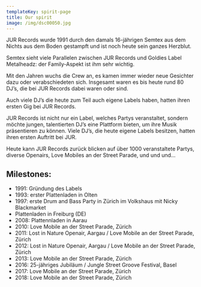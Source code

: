 ```yaml
---
templateKey: spirit-page
title: Our spirit
image: /img/dsc00050.jpg
---
```

JUR Records wurde 1991 durch den damals 16-jährigen Semtex aus dem Nichts aus dem Boden gestampft und ist noch heute sein ganzes Herzblut. 

Semtex sieht viele Parallelen zwischen JUR Records und Goldies Label Metalheadz: der Family-Aspekt ist ihm sehr wichtig. 

Mit den Jahren wuchs die Crew an, es kamen immer wieder neue Gesichter dazu oder verabschiedeten sich. Insgesamt waren es bis heute rund 80 DJ’s, die bei JUR Records dabei waren oder sind. 

Auch viele DJ’s die heute zum Teil auch eigene Labels haben, hatten ihren ersten Gig bei JUR Records. 

JUR Records ist nicht nur ein Label, welches Partys veranstaltet, sondern möchte jungen, talentierten DJ’s eine Plattform bieten, um ihre Musik präsentieren zu können. Viele DJ’s, die heute eigene Labels besitzen, hatten ihren ersten Auftritt bei JUR. 

Heute kann JUR Records zurück blicken auf über 1000 veranstaltete Partys, diverse Openairs, Love Mobiles an der Street Parade, und und und… 



## **Milestones:**

* 1991:		Gründung des Labels
* 1993:		erster Plattenladen in Olten
* 1997:		erste Drum and Bass Party in Zürich im Volkshaus mit Nicky Blackmarket
* Plattenladen in Freiburg (DE)
* 2008:		Plattennladen in Aarau
* 2010:		Love Mobile an der Street Parade, Zürich
* 2011:		Lost in Nature Openair, Aargau / Love Mobile an der Street Parade, Zürich
* 2012:		Lost in Nature Openair, Aargau / Love Mobile an der Street Parade, Zürich
* 2013:		Love Mobile an der Street Parade, Zürich
* 2016:		25-jähriges Jubiläum / Jungle Street Groove Festival, Basel 
* 2017:		Love Mobile an der Street Parade, Zürich
* 2018:		Love Mobile an der Street Parade, Zürich

